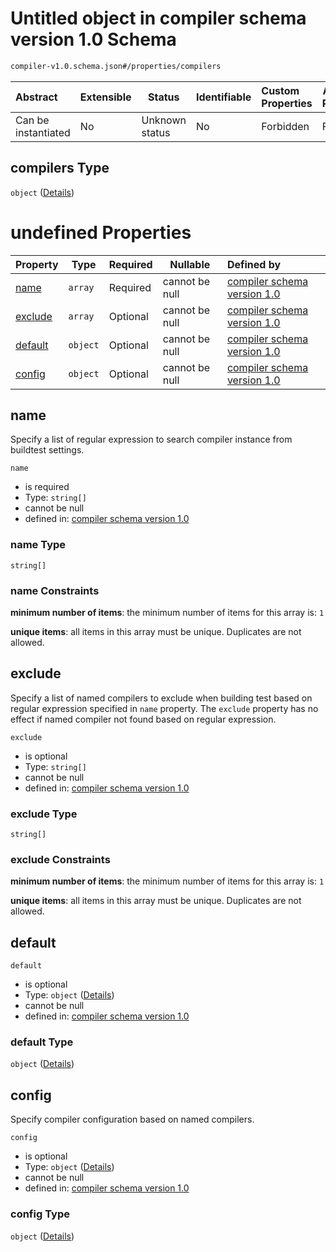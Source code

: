 # Untitled object in compiler schema version 1.0 Schema

```txt
compiler-v1.0.schema.json#/properties/compilers
```




| Abstract            | Extensible | Status         | Identifiable | Custom Properties | Additional Properties | Access Restrictions | Defined In                                                                             |
| :------------------ | ---------- | -------------- | ------------ | :---------------- | --------------------- | ------------------- | -------------------------------------------------------------------------------------- |
| Can be instantiated | No         | Unknown status | No           | Forbidden         | Forbidden             | none                | [compiler-v1.0.schema.json\*](../out/compiler-v1.0.schema.json "open original schema") |

## compilers Type

`object` ([Details](compiler-v1-properties-compilers.md))

# undefined Properties

| Property            | Type     | Required | Nullable       | Defined by                                                                                                                                                 |
| :------------------ | -------- | -------- | -------------- | :--------------------------------------------------------------------------------------------------------------------------------------------------------- |
| [name](#name)       | `array`  | Required | cannot be null | [compiler schema version 1.0](definitions-definitions-list_of_strings.md "compiler-v1.0.schema.json#/properties/compilers/properties/name")                |
| [exclude](#exclude) | `array`  | Optional | cannot be null | [compiler schema version 1.0](definitions-definitions-list_of_strings.md "compiler-v1.0.schema.json#/properties/compilers/properties/exclude")             |
| [default](#default) | `object` | Optional | cannot be null | [compiler schema version 1.0](compiler-v1-properties-compilers-properties-default.md "compiler-v1.0.schema.json#/properties/compilers/properties/default") |
| [config](#config)   | `object` | Optional | cannot be null | [compiler schema version 1.0](compiler-v1-properties-compilers-properties-config.md "compiler-v1.0.schema.json#/properties/compilers/properties/config")   |

## name

Specify a list of regular expression to search compiler instance from buildtest settings.


`name`

-   is required
-   Type: `string[]`
-   cannot be null
-   defined in: [compiler schema version 1.0](definitions-definitions-list_of_strings.md "compiler-v1.0.schema.json#/properties/compilers/properties/name")

### name Type

`string[]`

### name Constraints

**minimum number of items**: the minimum number of items for this array is: `1`

**unique items**: all items in this array must be unique. Duplicates are not allowed.

## exclude

Specify a list of named compilers to exclude when building test based on regular expression specified in `name` property. The `exclude` property has no effect if named compiler not found based on regular expression.


`exclude`

-   is optional
-   Type: `string[]`
-   cannot be null
-   defined in: [compiler schema version 1.0](definitions-definitions-list_of_strings.md "compiler-v1.0.schema.json#/properties/compilers/properties/exclude")

### exclude Type

`string[]`

### exclude Constraints

**minimum number of items**: the minimum number of items for this array is: `1`

**unique items**: all items in this array must be unique. Duplicates are not allowed.

## default




`default`

-   is optional
-   Type: `object` ([Details](compiler-v1-properties-compilers-properties-default.md))
-   cannot be null
-   defined in: [compiler schema version 1.0](compiler-v1-properties-compilers-properties-default.md "compiler-v1.0.schema.json#/properties/compilers/properties/default")

### default Type

`object` ([Details](compiler-v1-properties-compilers-properties-default.md))

## config

Specify compiler configuration based on named compilers.


`config`

-   is optional
-   Type: `object` ([Details](compiler-v1-properties-compilers-properties-config.md))
-   cannot be null
-   defined in: [compiler schema version 1.0](compiler-v1-properties-compilers-properties-config.md "compiler-v1.0.schema.json#/properties/compilers/properties/config")

### config Type

`object` ([Details](compiler-v1-properties-compilers-properties-config.md))
